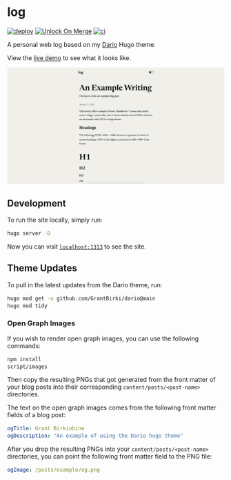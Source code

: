 # log

[![deploy](https://github.com/GrantBirki/log/actions/workflows/deploy.yml/badge.svg)](https://github.com/GrantBirki/log/actions/workflows/deploy.yml)
[![Unlock On Merge](https://github.com/GrantBirki/log/actions/workflows/unlock-on-merge.yml/badge.svg)](https://github.com/GrantBirki/log/actions/workflows/unlock-on-merge.yml)
[![ci](https://github.com/GrantBirki/log/actions/workflows/ci.yml/badge.svg)](https://github.com/GrantBirki/log/actions/workflows/ci.yml)

A personal web log based on my [Dario](https://github.com/GrantBirki/dario) Hugo theme.

View the [live demo](https://log.birki.io) to see what it looks like.

![home](docs/assets/home.png)

## Development

To run the site locally, simply run:

```bash
hugo server -D
```

Now you can visit [`localhost:1313`](http://localhost:1313/) to see the site.

## Theme Updates

To pull in the latest updates from the Dario theme, run:

```bash
hugo mod get -u github.com/GrantBirki/dario@main
hugo mod tidy
```

### Open Graph Images

If you wish to render open graph images, you can use the following commands:

```bash
npm install
script/images
```

Then copy the resulting PNGs that got generated from the front matter of your blog posts into their corresponding `content/posts/<post-name>` directories.

The text on the open graph images comes from the following front matter fields of a blog post:

```yaml
ogTitle: Grant Birkinbine
ogDescription: "An example of using the Dario hugo theme"
```

After you drop the resulting PNGs into your `content/posts/<post-name>` directories, you can point the following front matter field to the PNG file:

```yaml
ogImage: /posts/example/og.png
```

